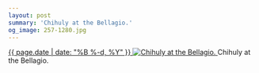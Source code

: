 ```yaml
---
layout: post
summary: 'Chihuly at the Bellagio.'
og_image: 257-1280.jpg
---
```


<p>
 <time>
  <a href="/257">
   {{ page.date | date: "%B %-d, %Y" }}
  </a>
 </time>
 <a href="/257">
  <img alt="Chihuly at the Bellagio." data-taken="12/27/2013" sizes="(min-width: 700px) 50vw, calc(100vw - 2rem)" src="{{ site.assets_url }}/257-640.jpg" srcset="{{ site.assets_url }}/257-1280.jpg 1280w, {{ site.assets_url }}/257-960.jpg 960w, {{ site.assets_url }}/257-640.jpg 640w, {{ site.assets_url }}/257-320.jpg 320w"/>
 </a>
 <span>
  Chihuly at the Bellagio.
 </span>
</p>
